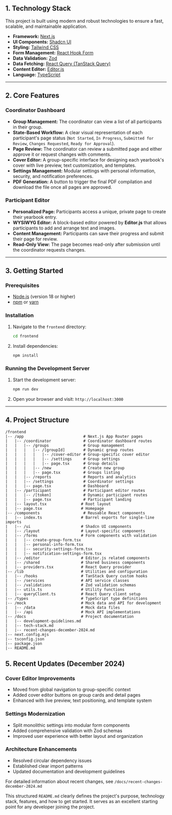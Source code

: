 

## **1. Technology Stack**

This project is built using modern and robust technologies to ensure a fast, scalable, and maintainable application.

  * **Framework:** [Next.js](https://nextjs.org/)
  * **UI Components:** [Shadcn UI](https://ui.shadcn.com/)
  * **Styling:** [Tailwind CSS](https://tailwindcss.com/)
  * **Form Management:** [React Hook Form](https://react-hook-form.com/)
  * **Data Validation:** [Zod](https://zod.dev/)
  * **Data Fetching:** [React Query (TanStack Query)](https://tanstack.com/query/latest)
  * **Content Editor:** [Editor.js](https://editorjs.io/)
  * **Language:** [TypeScript](https://www.typescriptlang.org/)

-----

## **2. Core Features**

### **Coordinator Dashboard**

  * **Group Management:** The coordinator can view a list of all participants in their group.
  * **State-Based Workflow:** A clear visual representation of each participant's page status (`Not Started`, `In Progress`, `Submitted for Review`, `Changes Requested`, `Ready for Approval`).
  * **Page Review:** The coordinator can review a submitted page and either approve it or request changes with comments.
  * **Cover Editor:** A group-specific interface for designing each yearbook's cover with live preview, text customization, and templates.
  * **Settings Management:** Modular settings with personal information, security, and notification preferences.
  * **PDF Generation:** A button to trigger the final PDF compilation and download the file once all pages are approved.

### **Participant Editor**

  * **Personalized Page:** Participants access a unique, private page to create their yearbook entry.
  * **WYSIWYG Editor:** A block-based editor powered by **Editor.js** that allows participants to add and arrange text and images.
  * **Content Management:** Participants can save their progress and submit their page for review.
  * **Read-Only View:** The page becomes read-only after submission until the coordinator requests changes.

-----

## **3. Getting Started**

### **Prerequisites**

  * [Node.js](https://nodejs.org/) (version 18 or higher)
  * [npm](https://www.npmjs.com/) or [yarn](https://yarnpkg.com/)

### **Installation**

1.  Navigate to the `frontend` directory:
    ```bash
    cd frontend
    ```
2.  Install dependencies:
    ```bash
    npm install
    ```

### **Running the Development Server**

1.  Start the development server:
    ```bash
    npm run dev
    ```
2.  Open your browser and visit: `http://localhost:3000`

-----

## **4. Project Structure**

```
/frontend
|-- /app                          # Next.js App Router pages
|   |-- /coordinator              # Coordinator dashboard routes
|   |   |-- /groups               # Group management
|   |   |   |-- /[groupId]        # Dynamic group routes
|   |   |   |   |-- /cover-editor # Group-specific cover editor
|   |   |   |   |-- /settings     # Group settings
|   |   |   |   |-- page.tsx      # Group details
|   |   |   |-- /new              # Create new group
|   |   |   |-- page.tsx          # Groups listing
|   |   |-- /reports              # Reports and analytics
|   |   |-- /settings             # Coordinator settings
|   |   |-- page.tsx              # Dashboard
|   |-- /participant              # Participant editor routes
|   |   |-- /[token]              # Dynamic participant routes
|   |   |-- page.tsx              # Participant landing
|   |-- layout.tsx               # Root layout
|   |-- page.tsx                 # Homepage
|-- /components                   # Reusable React components
|   |-- index.ts                 # Barrel exports for single-line imports
|   |-- /ui                      # Shadcn UI components
|   |-- /layout                  # Layout-specific components
|   |-- /forms                   # Form components with validation
|   |   |-- create-group-form.tsx
|   |   |-- personal-info-form.tsx
|   |   |-- security-settings-form.tsx
|   |   |-- notification-settings-form.tsx
|   |-- /editor                  # Editor.js related components
|   |-- /shared                  # Shared business components
|   |-- providers.tsx            # React Query provider
|-- /lib                         # Utilities and configuration
|   |-- /hooks                   # TanStack Query custom hooks
|   |-- /services                # API service classes
|   |-- /validations             # Zod validation schemas
|   |-- utils.ts                 # Utility functions
|   |-- queryClient.ts           # React Query client setup
|-- /types                       # TypeScript type definitions
|-- /mock                        # Mock data and API for development
|   |-- /data                    # Mock data files
|   |-- /api                     # Mock API implementations
|-- /docs                        # Project documentation
|   |-- development-guidelines.md
|   |-- tech-stack.md
|   |-- recent-changes-december-2024.md
|-- next.config.mjs
|-- tsconfig.json
|-- package.json
|-- README.md
```

## **5. Recent Updates (December 2024)**

### **Cover Editor Improvements**
- Moved from global navigation to group-specific context
- Added cover editor buttons on group cards and detail pages
- Enhanced with live preview, text positioning, and template system

### **Settings Modernization**
- Split monolithic settings into modular form components
- Added comprehensive validation with Zod schemas
- Improved user experience with better layout and organization

### **Architecture Enhancements**
- Resolved circular dependency issues
- Established clear import patterns
- Updated documentation and development guidelines

For detailed information about recent changes, see `/docs/recent-changes-december-2024.md`

This structured `README.md` clearly defines the project's purpose, technology stack, features, and how to get started. It serves as an excellent starting point for any developer joining the project.